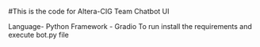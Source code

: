 #This is the code for Altera-CIG Team Chatbot UI 

Language- Python
Framework - Gradio
To run install the requirements and execute bot.py file
